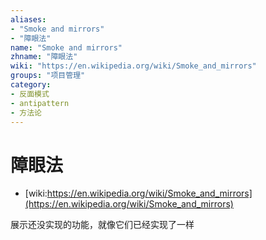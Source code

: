 ```yaml
---
aliases:
- "Smoke and mirrors"
- "障眼法"
name: "Smoke and mirrors"
zhname: "障眼法"
wiki: "https://en.wikipedia.org/wiki/Smoke_and_mirrors"
groups: "项目管理"
category:
- 反面模式
- antipattern
- 方法论
---
```


# 障眼法

* [wiki:https://en.wikipedia.org/wiki/Smoke_and_mirrors](https://en.wikipedia.org/wiki/Smoke_and_mirrors)

展示还没实现的功能，就像它们已经实现了一样